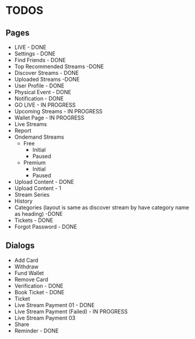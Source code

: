 # TODOS

## Pages

- LIVE - DONE
- Settings - DONE
- Find Friends - DONE
- Top Recommended Streams -DONE
- Discover Streams - DONE
- Uploaded Streams -DONE
- User Profile - DONE
- Physical Event - DONE
- Notification - DONE
- GO LIVE - IN PROGRESS
- Upcoming Streams - IN PROGRESS
- Wallet Page - IN PROGRESS
- Live Streams
- Report
- Ondemand Streams 
  - Free 
    - Initial
    - Paused
  - Premium 
    - Initial
    - Paused
- Upload Content - DONE
- Upload Content - 1
- Stream Series
- History
- Categories (layout is same as discover stream by have category name as heading) -DONE
- Tickets - DONE
- Forgot Password - DONE



## Dialogs
- Add Card
- Withdraw
- Fund Wallet
- Remove Card
- Verification - DONE
- Book Ticket - DONE
- Ticket
- Live Stream Payment 01 - DONE
- Live Stream Payment (Failed) - IN PROGRESS
- Live Stream Payment 03
- Share
- Reminder - DONE
